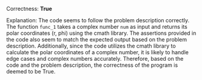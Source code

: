 Correctness: **True**

Explanation: The code seems to follow the problem description correctly. The function `func_1` takes a complex number `num` as input and returns its polar coordinates (r, phi) using the cmath library. The assertions provided in the code also seem to match the expected output based on the problem description. Additionally, since the code utilizes the cmath library to calculate the polar coordinates of a complex number, it is likely to handle edge cases and complex numbers accurately. Therefore, based on the code and the problem description, the correctness of the program is deemed to be True.
